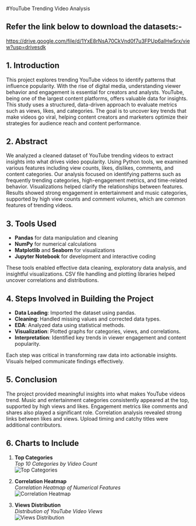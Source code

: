 #YouTube Trending Video Analysis

## Refer the link below to download the datasets:-
https://drive.google.com/file/d/1YxE8rNsA70CkVnd0f7u3FPUp6aIHw5rx/view?usp=drivesdk

## 1. Introduction
This project explores trending YouTube videos to identify patterns that influence popularity. With the rise of digital media, understanding viewer behavior and engagement is essential for creators and analysts. YouTube, being one of the largest content platforms, offers valuable data for insights. This study uses a structured, data-driven approach to evaluate metrics such as views, likes, and categories. The goal is to uncover key trends that make videos go viral, helping content creators and marketers optimize their strategies for audience reach and content performance.

## 2. Abstract
We analyzed a cleaned dataset of YouTube trending videos to extract insights into what drives video popularity. Using Python tools, we examined various features including view counts, likes, dislikes, comments, and content categories. Our analysis focused on identifying patterns such as frequently trending categories, high-engagement metrics, and time-related behavior. Visualizations helped clarify the relationships between features. Results showed strong engagement in entertainment and music categories, supported by high view counts and comment volumes, which are common features of trending videos.

## 3. Tools Used
- **Pandas** for data manipulation and cleaning
- **NumPy** for numerical calculations
- **Matplotlib** and **Seaborn** for visualizations
- **Jupyter Notebook** for development and interactive coding

These tools enabled effective data cleaning, exploratory data analysis, and insightful visualizations. CSV file handling and plotting libraries helped uncover correlations and distributions.

## 4. Steps Involved in Building the Project
- **Data Loading**: Imported the dataset using pandas.
- **Cleaning**: Handled missing values and corrected data types.
- **EDA**: Analyzed data using statistical methods.
- **Visualization**: Plotted graphs for categories, views, and correlations.
- **Interpretation**: Identified key trends in viewer engagement and content popularity.

Each step was critical in transforming raw data into actionable insights. Visuals helped communicate findings effectively.

## 5. Conclusion
The project provided meaningful insights into what makes YouTube videos trend. Music and entertainment categories consistently appeared at the top, supported by high views and likes. Engagement metrics like comments and shares also played a significant role. Correlation analysis revealed strong links between likes and views. Upload timing and catchy titles were additional contributors.

## 6. Charts to Include
1. **Top Categories**  
   *Top 10 Categories by Video Count*  
   ![Top Categories](file_0.png)

2. **Correlation Heatmap**  
   *Correlation Heatmap of Numerical Features*  
   ![Correlation Heatmap](file_2.png)

3. **Views Distribution**  
   *Distribution of YouTube Video Views*  
   ![Views Distribution](file_4.png)


